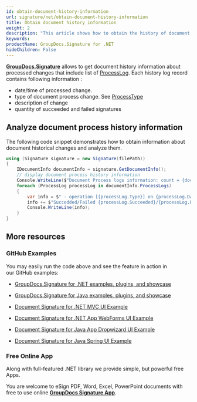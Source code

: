 ```yaml
---
id: obtain-document-history-information
url: signature/net/obtain-document-history-information
title: Obtain document history information
weight: 2
description: "This article shows how to obtain the history of document changes with GroupDocs.Signature API."
keywords: 
productName: GroupDocs.Signature for .NET
hideChildren: False
---
```

[**GroupDocs.Signature**](https://products.groupdocs.com/signature/net) allows to get document history information about processed changes that include list of [ProcessLog](https://apireference.groupdocs.com/net/signature/groupdocs.signature.domain/processlog). Each history log record contains following information :

* date/time of processed change.
* type of document process change. See [ProcessType](https://apireference.groupdocs.com/signature/net/groupdocs.signature.domain/processtype)
* description of change
* quantity of succeeded and failed signatures

## Analyze document process history information

The following code snippet demonstrates how to obtain information about document historical changes and analyze them.

```csharp
using (Signature signature = new Signature(filePath))
{
    IDocumentInfo documentInfo = signature.GetDocumentInfo();
    // display document process history information
    Console.WriteLine($"Document Process logs information: count = {documentInfo.ProcessLogs.Count}");
    foreach (ProcessLog processLog in documentInfo.ProcessLogs)
    {
        var info = $" - operation [{processLog.Type}] on {processLog.Date.ToShortDateString()}. ";
        info += $"Succedded/Failed {processLog.Succeeded}/{processLog.Failed}. Message: {processLog.Message}";
        Console.WriteLine(info);
    }
}
```

## More resources

### GitHub Examples 

You may easily run the code above and see the feature in action in our GitHub examples:

*   [GroupDocs.Signature for .NET examples, plugins, and showcase](https://github.com/groupdocs-signature/GroupDocs.Signature-for-.NET)
    
*   [GroupDocs.Signature for Java examples, plugins, and showcase](https://github.com/groupdocs-signature/GroupDocs.Signature-for-Java)
    
*   [Document Signature for .NET MVC UI Example](https://github.com/groupdocs-signature/GroupDocs.Signature-for-.NET-MVC) 
    
*   [Document Signature for .NET App WebForms UI Example](https://github.com/groupdocs-signature/GroupDocs.Signature-for-.NET-WebForms)
    
*   [Document Signature for Java App Dropwizard UI Example](https://github.com/groupdocs-signature/GroupDocs.Signature-for-Java-Dropwizard)
    
*   [Document Signature for Java Spring UI Example](https://github.com/groupdocs-signature/GroupDocs.Signature-for-Java-Spring)
    

### Free Online App 

Along with full-featured .NET library we provide simple, but powerful free Apps.

You are welcome to eSign PDF, Word, Excel, PowerPoint documents with free to use online **[GroupDocs Signature App](https://products.groupdocs.app/signature)**.